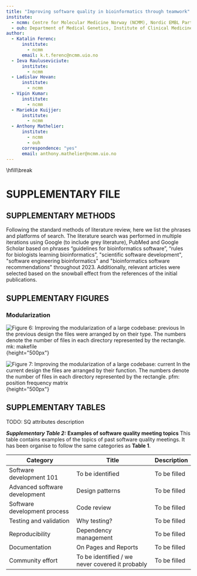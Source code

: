 ```yaml
---
title: "Improving software quality in bioinformatics through teamwork"
institute:
  - ncmm: Centre for Molecular Medicine Norway (NCMM), Nordic EMBL Partnership, University of Oslo, 0318 Oslo, Norway
  - ouh: Department of Medical Genetics, Institute of Clinical Medicine, University of Oslo and Oslo University Hospital, Oslo, Norway
author:
  - Katalin Ferenc:
      institute:
        - ncmm
      email: k.t.ferenc@ncmm.uio.no
  - Ieva Rauluseviciute:
      institute:
        - ncmm
  - Ladislav Hovan:
      institute:
        - ncmm
  - Vipin Kumar:
      institute:
        - ncmm
  - Mariekie Kuijjer:
      institute:
        - ncmm
  - Anthony Mathelier:
      institute:
        - ncmm
        - ouh
      correspondence: "yes"
      email: anthony.mathelier@ncmm.uio.no
---
```



\hfill\break

# SUPPLEMENTARY FILE #  


## SUPPLEMENTARY METHODS ##  

Following the standard methods of literature review, here we list the phrases and platforms of search. The literature search was performed in multiple iterations using Google (to include grey literature), PubMed and Google Scholar based on phrases “guidelines for bioinformatics software”, “rules for biologists learning bioinformatics”, "scientific software development", "software engineering bioinformatics" and "bioinformatics software recommendations" throughout 2023. Additionally, relevant articles were selected based on the snowball effect from the references of the initial publications.

## SUPPLEMENTARY FIGURES ##

### Modularization ###

![***Figure 6:*** **Improving the modularization of a large codebase: previous**
In the previous design the files were arranged by on their type. The numbers denote the number of files in each directory represented by the rectangle. mk: makefile](content/images/modularization_jaspar_old.svg "Previous structure"){height="500px"}

![***Figure 7:*** **Improving the modularization of a large codebase: current**
In the current design the files are arranged by their function. The numbers denote the number of files in each directory represented by the rectangle. pfm: position frequency matrix](content/images/modularization_jaspar_new.svg "Current structure"){height="500px"}

## SUPPLEMENTARY TABLES ##

TODO: SQ attributes description

***Supplementary Table 2:*** **Examples of software quality meeting topics** This table contains examples of the topics of past software quality meetings. It has been organise to follow the same categories as **Table 1**.
<table>
    <thead>
        <tr>
            <th>Category</th>
            <th>Title</th>
            <th>Description</th>
        </tr>
    </thead>
    <tbody>
        <tr>
            <td>Software development 101</td>
            <td>To be identified</td>
            <td>To be filled</td>
        </tr>
        <tr>
            <td>Advanced software development</td>
            <td>Design patterns</td>
            <td>To be filled</td>
        </tr>
        <tr>
            <td>Software development process</td>
            <td>Code review</td>
            <td>To be filled</td>
        </tr>
        <tr>
            <td>Testing and validation</td>
            <td>Why testing?</td>
            <td>To be filled</td>
        </tr>
        <tr>
            <td>Reproducibility</td>
            <td>Dependency management</td>
            <td>To be filled</td>
        </tr>
        <tr>
            <td>Documentation</td>
            <td>On Pages and Reports</td>
            <td>To be filled</td>
        </tr>
        <tr>
            <td>Community effort</td>
            <td>To be identified / we never covered it probably</td>
            <td>To be filled</td>
        </tr>
    </tbody>
</table> 
